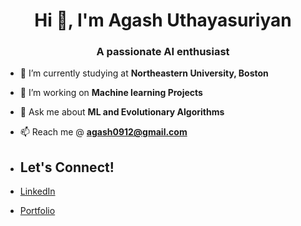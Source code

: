 <h1 align="center">Hi 👋, I'm Agash Uthayasuriyan</h1>
<h3 align="center">A passionate AI enthusiast </h3>

- 🔭 I’m currently studying at **Northeastern University, Boston**

- 👯 I’m working on **Machine learning Projects**

- 💬 Ask me about **ML and Evolutionary Algorithms**

- 📫 Reach me @ **agash0912@gmail.com**

- ## Let's Connect!
- [LinkedIn](https://www.linkedin.com/in/agash-uthayasuriyan-8332ab210/)
- [Portfolio](https://agash912.github.io/)

